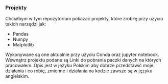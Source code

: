 ### Projekty
Chciałbym w tym repozytorium pokazać projekty, które zrobiłę przy uzyciu takich narzędzi jak: 
* Pandas
* Numpy
* Matplotlib

 Wykonywane są one aktualnie przy użyciu Conda oraz jupyter notebook.
 Wewnątrz projektu podane są Linki do pobrania paczki danych na których pracowałem.
 Opis jest w języku Polskim aby dobrze przedstawić moje działania i co robię, zmienne i działania na kodzie zawsze są w języku angielskim.

